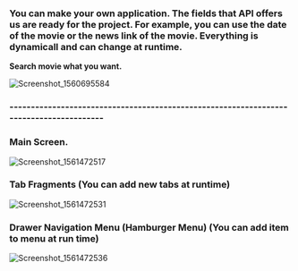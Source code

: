### You can make your own application. The fields that API offers us are ready for the project. For example, you can use the date of the movie or the news link of the movie. Everything is dynamicall and can change at runtime. 

**Search movie what you want.**

![Screenshot_1560695584](https://user-images.githubusercontent.com/32914909/59565486-f6971c00-905c-11e9-87b8-dc0b9c74b4bc.png)

### ---------------------------------------------------------------------------------------
### Main Screen.

![Screenshot_1561472517](https://user-images.githubusercontent.com/32914909/60106483-f6d69c00-976d-11e9-8879-b27d07228417.png)

### Tab Fragments (You can add new tabs at runtime)

![Screenshot_1561472531](https://user-images.githubusercontent.com/32914909/60106587-2685a400-976e-11e9-91e5-23e45a8d7b76.png)

### Drawer Navigation Menu (Hamburger Menu) (You can add item to menu at run time)
![Screenshot_1561472536](https://user-images.githubusercontent.com/32914909/60106718-5a60c980-976e-11e9-8187-0f456c05d928.png)
